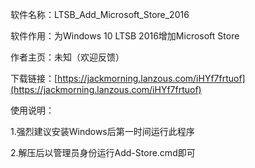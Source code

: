 软件名称：LTSB_Add_Microsoft_Store_2016

软件作用：为Windows 10 LTSB 2016增加Microsoft Store

作者主页：未知（欢迎反馈）

下载链接：[https://jackmorning.lanzous.com/iHYf7frtuof](https://jackmorning.lanzous.com/iHYf7frtuof)

使用说明：

1.强烈建议安装Windows后第一时间运行此程序

2.解压后以管理员身份运行Add-Store.cmd即可
